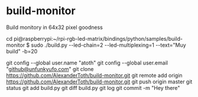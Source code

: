 # build-monitor
Build monitory in 64x32 pixel goodness


cd pi@raspberrypi:~/rpi-rgb-led-matrix/bindings/python/samples/build-monitor $
sudo ./build.py --led-chain=2 --led-multiplexing=1 --text="Muy build" -b=20

git config --global user.name "atoth"
git config --global user.email "github@unfunkyufo.com"
git clone https://github.com/AlexanderToth/build-monitor.git
git remote add origin https://github.com/AlexanderToth/build-monitor.git
git push origin master
git status
git add build.py
git diff build.py
git log
git commit -m "Hey there"

